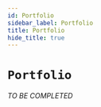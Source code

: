 ```yaml
---
id: Portfolio
sidebar_label: Portfolio
title: Portfolio
hide_title: true
---
```

# `Portfolio`

_TO BE COMPLETED_